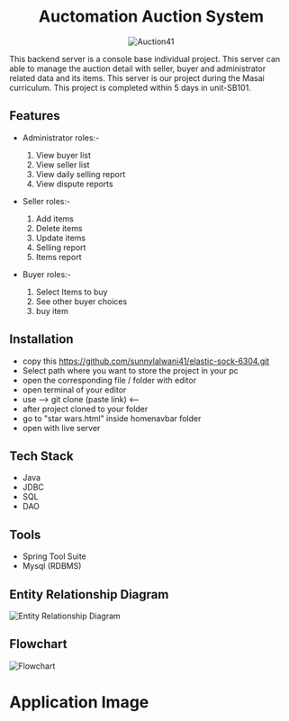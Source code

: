 <div align=center>
  <h1> Auctomation Auction System </h1>
</div>

<div align=center>

![Auction41](https://user-images.githubusercontent.com/103615858/208630237-990fb672-6d2e-4ff6-b998-b6989cf16739.gif)
</div>

This backend server is a console base individual project. This server can able to manage the auction detail with seller, buyer and administrator related data and its items. This server is our project during the Masai curriculum. This project is completed within 5 days in unit-SB101.


## Features

- Administrator roles:-
  1. View buyer list
  2. View seller list
  3. View daily selling report
  4. View dispute reports
  
 - Seller roles:-
   1. Add items
   2. Delete items
   3. Update items
   4. Selling report
   5. Items report
  
- Buyer roles:-
  1. Select Items to buy
  2. See other buyer choices
  3. buy item  


## Installation

- copy this https://github.com/sunnylalwani41/elastic-sock-6304.git
- Select path where you want to store the project in your pc
- open the corresponding file / folder with editor
- open terminal of your editor
- use  --> git clone (paste link) <-- 
- after project cloned to your folder
- go to "star wars.html" inside homenavbar folder
- open with live server
    
## Tech Stack

* Java
* JDBC
* SQL
* DAO

## Tools

* Spring Tool Suite
* Mysql (RDBMS)



## Entity Relationship Diagram
![Entity Relationship Diagram](https://user-images.githubusercontent.com/103615858/208626599-b36e7c82-5ed3-4414-b3c7-8adc6eaad3d0.jpg)

## Flowchart
![Flowchart](https://user-images.githubusercontent.com/103615858/208626781-1f58135c-2163-4bef-a0ae-66c16f59f6fc.jpeg)



# Application Image



